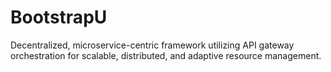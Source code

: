 # BootstrapU
Decentralized, microservice-centric framework utilizing API gateway orchestration for scalable, distributed, and adaptive resource management.
